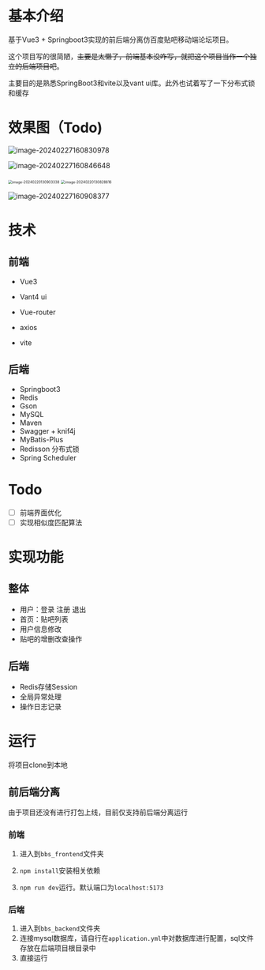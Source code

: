 # 基本介绍
 基于Vue3 + Springboot3实现的前后端分离仿百度贴吧移动端论坛项目。

这个项目写的很简陋，~~主要是太懒了，前端基本没咋写，就把这个项目当作一个独立的后端项目吧~~。

主要目的是熟悉SpringBoot3和vite以及vant ui库。此外也试着写了一下分布式锁和缓存

# 效果图（Todo)

![image-20240227160830978](README/image-20240227160830978.png)

![image-20240227160846648](README/image-20240227160846648.png)

<img src="README/image-20240220130903338.png" alt="image-20240220130903338" style="zoom:50%;" />

<img src="README/image-20240220130828616.png" alt="image-20240220130828616" style="zoom:50%;" />

![image-20240227160908377](README/image-20240227160908377.png)

# 技术

## 前端

- Vue3

- Vant4 ui
- Vue-router
- axios
- vite

## 后端

- Springboot3
- Redis
- Gson
- MySQL
- Maven
- Swagger + knif4j
- MyBatis-Plus
- Redisson 分布式锁
- Spring Scheduler

# Todo

- [ ] 前端界面优化
- [ ] 实现相似度匹配算法

# 实现功能

## 整体

- 用户：登录 注册 退出
- 首页：贴吧列表
- 用户信息修改
- 贴吧的增删改查操作

## 后端

- Redis存储Session
- 全局异常处理
- 操作日志记录

# 运行

将项目clone到本地

## 前后端分离

由于项目还没有进行打包上线，目前仅支持前后端分离运行

### 前端

1. 进入到`bbs_frontend`文件夹

2. `npm install`安装相关依赖
3. `npm run dev`运行。默认端口为`localhost:5173`

### 后端

1. 进入到`bbs_backend`文件夹
2. 连接mysql数据库，请自行在`application.yml`中对数据库进行配置，sql文件存放在后端项目根目录中
3. 直接运行
